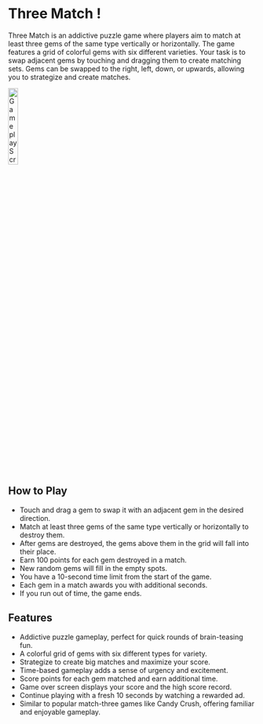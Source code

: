 # Three Match !
Three Match is an addictive puzzle game where players aim to match at least three gems of the same type vertically or horizontally. The game features a grid of colorful gems with six different varieties. Your task is to swap adjacent gems by touching and dragging them to create matching sets. Gems can be swapped to the right, left, down, or upwards, allowing you to strategize and create matches.

<img src="media/gameplay.gif" alt="Gameplay Screenshot" width="20%">

## How to Play
- Touch and drag a gem to swap it with an adjacent gem in the desired direction.
- Match at least three gems of the same type vertically or horizontally to destroy them.
- After gems are destroyed, the gems above them in the grid will fall into their place.
- Earn 100 points for each gem destroyed in a match.
- New random gems will fill in the empty spots.
- You have a 10-second time limit from the start of the game.
- Each gem in a match awards you with additional seconds.
- If you run out of time, the game ends.

## Features

- Addictive puzzle gameplay, perfect for quick rounds of brain-teasing fun.
- A colorful grid of gems with six different types for variety.
- Strategize to create big matches and maximize your score.
- Time-based gameplay adds a sense of urgency and excitement.
- Score points for each gem matched and earn additional time.
- Game over screen displays your score and the high score record.
- Continue playing with a fresh 10 seconds by watching a rewarded ad.
- Similar to popular match-three games like Candy Crush, offering familiar and enjoyable gameplay.
